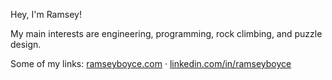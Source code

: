 Hey, I'm Ramsey!

My main interests are engineering, programming, rock climbing, and puzzle design.

Some of my links: [ramseyboyce.com](https://www.ramseyboyce.com) · [linkedin.com/in/ramseyboyce](https://www.linkedin.com/in/ramseyboyce/)

